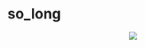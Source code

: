 # so_long

<div align="center">
  <img src=[https://user-images.githubusercontent.com/40824677/149228578-cf688aea-1e68-4d94-ba29-763ed2c1758b.png](https://github.com/LeonorTu/so_long/blob/main/img/game.png)https://github.com/LeonorTu/so_long/blob/main/img/game.png />
</div>